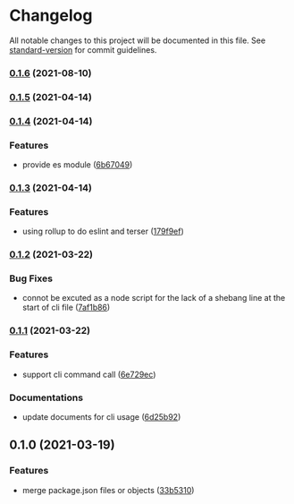 # Changelog

All notable changes to this project will be documented in this file. See [standard-version](https://github.com/conventional-changelog/standard-version) for commit guidelines.

### [0.1.6](https://github.com/zppack/merge-packages/compare/v0.1.5...v0.1.6) (2021-08-10)

### [0.1.5](https://github.com/zppack/merge-packages/compare/v0.1.4...v0.1.5) (2021-04-14)

### [0.1.4](https://github.com/zppack/merge-packages/compare/v0.1.3...v0.1.4) (2021-04-14)


### Features

* provide es module ([6b67049](https://github.com/zppack/merge-packages/commit/6b670490da0ec9c26f4323bc3374d148b361eb23))

### [0.1.3](https://github.com/zppack/merge-packages/compare/v0.1.2...v0.1.3) (2021-04-14)


### Features

* using rollup to do eslint and terser ([179f9ef](https://github.com/zppack/merge-packages/commit/179f9efa849ef71303d7861c25d9c3e0665706ae))

### [0.1.2](https://github.com/zppack/merge-packages/compare/v0.1.1...v0.1.2) (2021-03-22)


### Bug Fixes

* connot be excuted as a node script for the lack of a shebang line at the start of cli file ([7af1b86](https://github.com/zppack/merge-packages/commit/7af1b86e0f0549a439692a911031bcc4a458a739))

### [0.1.1](https://github.com/zppack/merge-packages/compare/v0.1.0...v0.1.1) (2021-03-22)


### Features

* support cli command call ([6e729ec](https://github.com/zppack/merge-packages/commit/6e729ec2a674549f20acc2aa4e5ad2178c0d2e29))


### Documentations

* update documents for cli usage ([6d25b92](https://github.com/zppack/merge-packages/commit/6d25b9252b2bc719f103b108b17ae9a4a51efe0d))

## 0.1.0 (2021-03-19)


### Features

* merge package.json files or objects ([33b5310](https://github.com/zppack/merge-packages/commit/33b53100fd49662ac0afd15d36ae1de82c353427))
